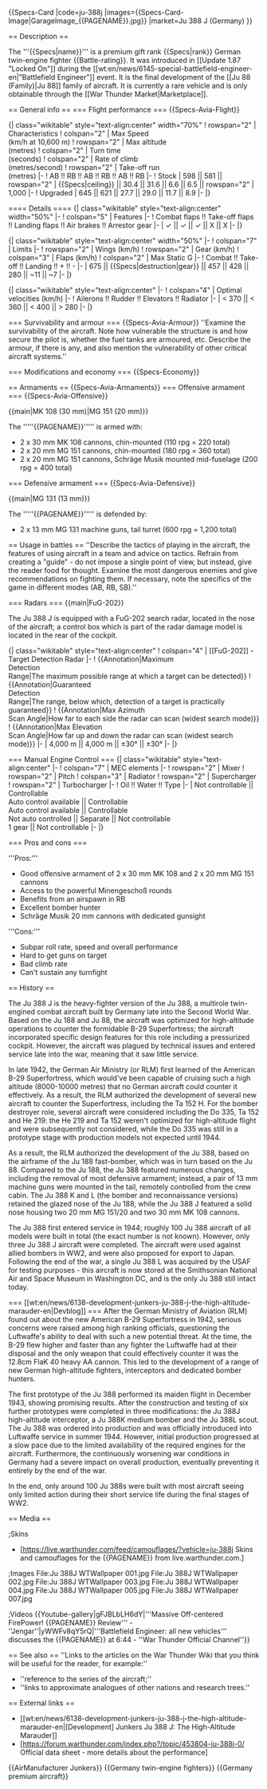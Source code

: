 {{Specs-Card
|code=ju-388j
|images={{Specs-Card-Image|GarageImage_{{PAGENAME}}.jpg}}
|market=Ju 388 J (Germany)
}}

== Description ==
<!-- ''In the description, the first part should be about the history of and the creation and combat usage of the aircraft, as well as its key features. In the second part, tell the reader about the aircraft in the game. Insert a screenshot of the vehicle, so that if the novice player does not remember the vehicle by name, he will immediately understand what kind of vehicle the article is talking about.'' -->
The '''{{Specs|name}}''' is a premium gift rank {{Specs|rank}} German twin-engine fighter {{Battle-rating}}. It was introduced in [[Update 1.87 "Locked On"]] during the [[wt:en/news/6145-special-battlefield-engineer-en|"Battlefield Engineer"]] event. It is the final development of the [[Ju 88 (Family)|Ju 88]] family of aircraft. It is currently a rare vehicle and is only obtainable through the [[War Thunder Market|Marketplace]].

== General info ==
=== Flight performance ===
{{Specs-Avia-Flight}}
<!-- ''Describe how the aircraft behaves in the air. Speed, manoeuvrability, acceleration and allowable loads - these are the most important characteristics of the vehicle.'' -->

{| class="wikitable" style="text-align:center" width="70%"
! rowspan="2" | Characteristics
! colspan="2" | Max Speed<br>(km/h at 10,600 m)
! rowspan="2" | Max altitude<br>(metres)
! colspan="2" | Turn time<br>(seconds)
! colspan="2" | Rate of climb<br>(metres/second)
! rowspan="2" | Take-off run<br>(metres)
|-
! AB !! RB !! AB !! RB !! AB !! RB
|-
! Stock
| 598 || 581 || rowspan="2" | {{Specs|ceiling}} || 30.4 || 31.6 || 6.6 || 6.5 || rowspan="2" | 1,000
|-
! Upgraded
| 645 || 621 || 27.7 || 29.0 || 11.7 || 8.9
|-
|}

==== Details ====
{| class="wikitable" style="text-align:center" width="50%"
|-
! colspan="5" | Features
|-
! Combat flaps !! Take-off flaps !! Landing flaps !! Air brakes !! Arrestor gear
|-
| ✓ || ✓ || ✓ || X || X     <!-- ✓ -->
|-
|}

{| class="wikitable" style="text-align:center" width="50%"
|-
! colspan="7" | Limits
|-
! rowspan="2" | Wings (km/h)
! rowspan="2" | Gear (km/h)
! colspan="3" | Flaps (km/h)
! colspan="2" | Max Static G
|-
! Combat !! Take-off !! Landing !! + !! -
|-
| 675 <!-- {{Specs|destruction|body}} --> || {{Specs|destruction|gear}} || 457 || 428 || 280 || ~11 || ~7
|-
|}

{| class="wikitable" style="text-align:center"
|-
! colspan="4" | Optimal velocities (km/h)
|-
! Ailerons !! Rudder !! Elevators !! Radiator
|-
| < 370 || < 360 || < 400 || > 280
|-
|}

=== Survivability and armour ===
{{Specs-Avia-Armour}}
''Examine the survivability of the aircraft. Note how vulnerable the structure is and how secure the pilot is, whether the fuel tanks are armoured, etc. Describe the armour, if there is any, and also mention the vulnerability of other critical aircraft systems.''

=== Modifications and economy ===
{{Specs-Economy}}

== Armaments ==
{{Specs-Avia-Armaments}}
=== Offensive armament ===
{{Specs-Avia-Offensive}}
<!-- ''Describe the offensive armament of the aircraft, if any. Describe how effective the cannons and machine guns are in a battle, and also what belts or drums are better to use. If there is no offensive weaponry, delete this subsection.'' -->
{{main|MK 108 (30 mm)|MG 151 (20 mm)}}

The '''''{{PAGENAME}}''''' is armed with:

* 2 x 30 mm MK 108 cannons, chin-mounted (110 rpg = 220 total)
* 2 x 20 mm MG 151 cannons, chin-mounted (180 rpg = 360 total)
* 2 x 20 mm MG 151 cannons, Schräge Musik mounted mid-fuselage (200 rpg = 400 total)

=== Defensive armament ===
{{Specs-Avia-Defensive}}
<!-- ''Defensive armament with turret machine guns or cannons, crewed by gunners. Examine the number of gunners and what belts or drums are better to use. If defensive weaponry is not available, remove this subsection.'' -->
{{main|MG 131 (13 mm)}}

The '''''{{PAGENAME}}''''' is defended by:

* 2 x 13 mm MG 131 machine guns, tail turret (600 rpg = 1,200 total)

== Usage in battles ==
''Describe the tactics of playing in the aircraft, the features of using aircraft in a team and advice on tactics. Refrain from creating a "guide" - do not impose a single point of view, but instead, give the reader food for thought. Examine the most dangerous enemies and give recommendations on fighting them. If necessary, note the specifics of the game in different modes (AB, RB, SB).''

=== Radars ===
{{main|FuG-202}}

The Ju 388 J is equipped with a FuG-202 search radar, located in the nose of the aircraft; a control box which is part of the radar damage model is located in the rear of the cockpit.

{| class="wikitable" style="text-align:center"
! colspan="4" | [[FuG-202]] - Target Detection Radar
|-
! {{Annotation|Maximum<br/>Detection<br/>Range|The maximum possible range at which a target can be detected}}
! {{Annotation|Guaranteed<br/>Detection<br/>Range|The range, below which, detection of a target is practically guaranteed}}
! {{Annotation|Max Azimuth<br/>Scan Angle|How far to each side the radar can scan (widest search mode)}}
! {{Annotation|Max Elevation<br/>Scan Angle|How far up and down the radar can scan (widest search mode)}}
|-
| 4,000 m || 4,000 m || ±30° || ±30°
|-
|}

=== Manual Engine Control ===
{| class="wikitable" style="text-align:center"
|-
! colspan="7" | MEC elements
|-
! rowspan="2" | Mixer
! rowspan="2" | Pitch
! colspan="3" | Radiator
! rowspan="2" | Supercharger
! rowspan="2" | Turbocharger
|-
! Oil !! Water !! Type
|-
| Not controllable || Controllable<br>Auto control available || Controllable<br>Auto control available || Controllable<br>Not auto controlled || Separate || Not controllable<br>1 gear || Not controllable
|-
|}

=== Pros and cons ===
<!-- ''Summarise and briefly evaluate the vehicle in terms of its characteristics and combat effectiveness. Mark its pros and cons in the bulleted list. Try not to use more than 6 points for each of the characteristics. Avoid using categorical definitions such as "bad", "good" and the like - use substitutions with softer forms such as "inadequate" and "effective".'' -->

'''Pros:'''

* Good offensive armament of 2 x 30 mm MK 108 and 2 x 20 mm MG 151 cannons
* Access to the powerful Minengeschoß rounds
* Benefits from an airspawn in RB
* Excellent bomber hunter
* Schräge Musik 20 mm cannons with dedicated gunsight

'''Cons:'''

* Subpar roll rate, speed and overall performance
* Hard to get guns on target
* Bad climb rate
* Can't sustain any turnfight

== History ==
<!-- ''Describe the history of the creation and combat usage of the aircraft in more detail than in the introduction. If the historical reference turns out to be too long, take it to a separate article, taking a link to the article about the vehicle and adding a block "/History" (example: <nowiki>https://wiki.warthunder.com/(Vehicle-name)/History</nowiki>) and add a link to it here using the <code>main</code> template. Be sure to reference text and sources by using <code><nowiki><ref></ref></nowiki></code>, as well as adding them at the end of the article with <code><nowiki><references /></nowiki></code>. This section may also include the vehicle's dev blog entry (if applicable) and the in-game encyclopedia description (under <code><nowiki>=== In-game description ===</nowiki></code>, also if applicable).'' -->
The Ju 388 J is the heavy-fighter version of the Ju 388, a multirole twin-engined combat aircraft built by Germany late into the Second World War. Based on the Ju 188 and Ju 88, the aircraft was optimized for high-altitude operations to counter the formidable B-29 Superfortress; the aircraft incorporated specific design features for this role including a pressurized cockpit. However, the aircraft was plagued by technical issues and entered service late into the war, meaning that it saw little service.

In late 1942, the German Air Ministry (or RLM) first learned of the American B-29 Superfortress, which would've been capable of cruising such a high altitude (8000-10000 metres) that no German aircraft could counter it effectively. As a result, the RLM authorized the development of several new aircraft to counter the Superfortress, including the Ta 152 H. For the bomber destroyer role, several aircraft were considered including the Do 335, Ta 152 and He 219: the He 219 and Ta 152 weren't optimized for high-altitude flight and were subsequently not considered, while the Do 335 was still in a prototype stage with production models not expected until 1944.

As a result, the RLM authorized the development of the Ju 388, based on the airframe of the Ju 188 fast-bomber, which was in turn based on the Ju 88. Compared to the Ju 188, the Ju 388 featured numerous changes, including the removal of most defensive armament; instead, a pair of 13 mm machine guns were mounted in the tail, remotely controlled from the crew cabin. The Ju 388 K and L (the bomber and reconnaissance versions) retained the glazed nose of the Ju 188, while the Ju 388 J featured a solid nose housing two 20 mm MG 151/20 and two 30 mm MK 108 cannons.

The Ju 388 first entered service in 1944; roughly 100 Ju 388 aircraft of all models were built in total (the exact number is not known). However, only three Ju 388 J aircraft were completed. The aircraft were used against allied bombers in WW2, and were also proposed for export to Japan. Following the end of the war, a single Ju 388 L was acquired by the USAF for testing purposes - this aircraft is now stored at the Smithsonian National Air and Space Museum in Washington DC, and is the only Ju 388 still intact today.

=== [[wt:en/news/6138-development-junkers-ju-388-j-the-high-altitude-marauder-en|Devblog]] ===
After the German Ministry of Aviation (RLM) found out about the new American B-29 Superfortress in 1942, serious concerns were raised among high ranking officials, questioning the Luftwaffe's ability to deal with such a new potential threat. At the time, the B-29 flew higher and faster than any fighter the Luftwaffe had at their disposal and the only weapon that could effectively counter it was the 12.8cm FlaK 40 heavy AA cannon. This led to the development of a range of new German high-altitude fighters, interceptors and dedicated bomber hunters.

The first prototype of the Ju 388 performed its maiden flight in December 1943, showing promising results. After the construction and testing of six further prototypes were completed in three modifications: the Ju 388J high-altitude interceptor, a Ju 388K medium bomber and the Ju 388L scout. The Ju 388 was ordered into production and was officially introduced into Luftwaffe service in summer 1944. However, initial production progressed at a slow pace due to the limited availability of the required engines for the aircraft. Furthermore, the continuously worsening war conditions in Germany had a severe impact on overall production, eventually preventing it entirely by the end of the war.

In the end, only around 100 Ju 388s were built with most aircraft seeing only limited action during their short service life during the final stages of WW2.

== Media ==
<!-- ''Excellent additions to the article would be video guides, screenshots from the game, and photos.'' -->

;Skins

* [https://live.warthunder.com/feed/camouflages/?vehicle=ju-388j Skins and camouflages for the {{PAGENAME}} from live.warthunder.com.]

;Images
<gallery mode="packed" heights="200">
File:Ju 388J WTWallpaper 001.jpg
File:Ju 388J WTWallpaper 002.jpg
File:Ju 388J WTWallpaper 003.jpg
File:Ju 388J WTWallpaper 004.jpg
File:Ju 388J WTWallpaper 005.jpg
File:Ju 388J WTWallpaper 007.jpg
</gallery>

;Videos
{{Youtube-gallery|gFJBLbLH6dY|'''Massive Off-centered FirePower! {{PAGENAME}} Review''' - ''Jengar''|yWWFv8qY5rQ|'''Battlefield Engineer: all new vehicles''' discusses the {{PAGENAME}} at 6:44 - ''War Thunder Official Channel''}}

== See also ==
''Links to the articles on the War Thunder Wiki that you think will be useful for the reader, for example:''

* ''reference to the series of the aircraft;''
* ''links to approximate analogues of other nations and research trees.''

== External links ==
<!-- ''Paste links to sources and external resources, such as:''
* ''topic on the official game forum;''
* ''other literature.'' -->

* [[wt:en/news/6138-development-junkers-ju-388-j-the-high-altitude-marauder-en|[Development] Junkers Ju 388 J: The High-Altitude Marauder]]
* [https://forum.warthunder.com/index.php?/topic/453804-ju-388j-0/ Official data sheet - more details about the performance]

{{AirManufacturer Junkers}}
{{Germany twin-engine fighters}}
{{Germany premium aircraft}}
